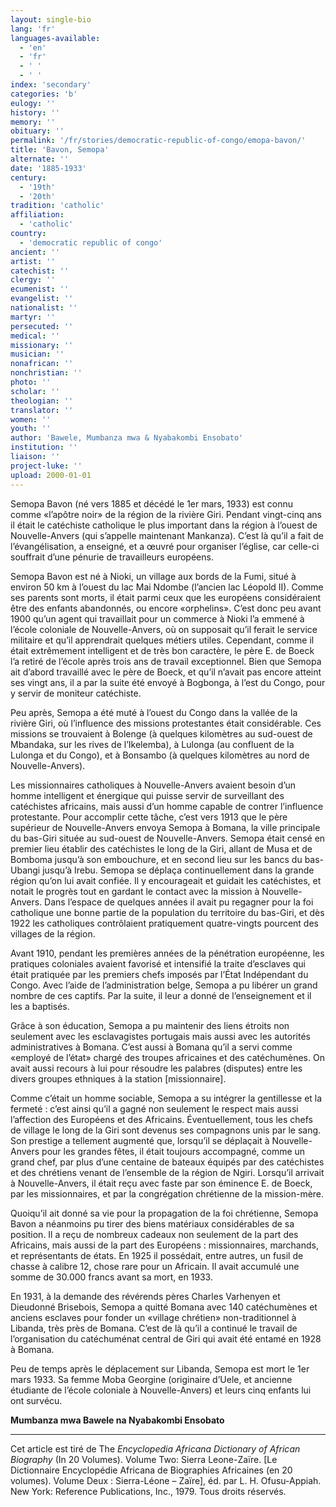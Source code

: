 ```yaml
---
layout: single-bio
lang: 'fr'
languages-available:
  - 'en'
  - 'fr'
  - ' '
  - ' '
index: 'secondary'
categories: 'b'
eulogy: ''
history: ''
memory: ''
obituary: ''
permalink: '/fr/stories/democratic-republic-of-congo/emopa-bavon/'
title: 'Bavon, Semopa'
alternate: ''
date: '1885-1933'
century:
  - '19th'
  - '20th'
tradition: 'catholic'
affiliation:
  - 'catholic'
country:
  - 'democratic republic of congo'
ancient: ''
artist: ''
catechist: ''
clergy: ''
ecumenist: ''
evangelist: ''
nationalist: ''
martyr: ''
persecuted: ''
medical: ''
missionary: ''
musician: ''
nonafrican: ''
nonchristian: ''
photo: ''
scholar: ''
theologian: ''
translator: ''
women: ''
youth: ''
author: 'Bawele, Mumbanza mwa & Nyabakombi Ensobato'
institution: ''
liaison: ''
project-luke: ''
upload: 2000-01-01
---
```



Semopa Bavon (n&eacute; vers 1885 et d&eacute;c&eacute;d&eacute; le 1er mars, 1933) est connu comme &laquo;l&rsquo;ap&ocirc;tre noir&raquo; de la r&eacute;gion de la rivi&egrave;re Giri. Pendant vingt-cinq ans il &eacute;tait le cat&eacute;chiste catholique le plus important dans la r&eacute;gion &agrave; l&rsquo;ouest de Nouvelle-Anvers (qui s&rsquo;appelle maintenant Mankanza). C&rsquo;est l&agrave; qu&rsquo;il a fait de l&rsquo;&eacute;vang&eacute;lisation, a enseign&eacute;, et a &oelig;uvr&eacute; pour organiser l&rsquo;&eacute;glise, car celle-ci souffrait d&rsquo;une p&eacute;nurie de travailleurs europ&eacute;ens.

Semopa Bavon est n&eacute; &agrave; Nioki, un village aux bords de la Fumi, situ&eacute; &agrave; environ 50 km &agrave; l&rsquo;ouest du lac Mai Ndombe (l&rsquo;ancien lac L&eacute;opold II). Comme ses parents sont morts, il &eacute;tait parmi ceux que les europ&eacute;ens consid&eacute;raient &ecirc;tre des enfants abandonn&eacute;s, ou encore &laquo;orphelins&raquo;. C&rsquo;est donc peu avant 1900 qu&rsquo;un agent qui travaillait pour un commerce &agrave; Nioki l&rsquo;a emmen&eacute; &agrave; l&rsquo;&eacute;cole coloniale de Nouvelle-Anvers, o&ugrave; on supposait qu&rsquo;il ferait le service militaire et qu&rsquo;il apprendrait quelques m&eacute;tiers utiles. Cependant, comme il &eacute;tait extr&ecirc;mement intelligent et de tr&egrave;s bon caract&egrave;re, le p&egrave;re E. de Boeck l&rsquo;a retir&eacute; de l&rsquo;&eacute;cole apr&egrave;s trois ans de travail exceptionnel. Bien que Semopa ait d&rsquo;abord travaill&eacute; avec le p&egrave;re de Boeck, et qu&rsquo;il n&rsquo;avait pas encore atteint ses vingt ans, il a par la suite &eacute;t&eacute; envoy&eacute; &agrave; Bogbonga, &agrave; l&rsquo;est du Congo, pour y servir de moniteur cat&eacute;chiste.

Peu apr&egrave;s, Semopa a &eacute;t&eacute; mut&eacute; &agrave; l&rsquo;ouest du Congo dans la vall&eacute;e de la rivi&egrave;re Giri, o&ugrave; l&rsquo;influence des missions protestantes &eacute;tait consid&eacute;rable. Ces missions se trouvaient &agrave; Bolenge (&agrave; quelques kilom&egrave;tres au sud-ouest de Mbandaka, sur les rives de l&rsquo;Ikelemba), &agrave; Lulonga (au confluent de la Lulonga et du Congo), et &agrave; Bonsambo (&agrave; quelques kilom&egrave;tres au nord de Nouvelle-Anvers).

Les missionnaires catholiques &agrave; Nouvelle-Anvers avaient besoin d&rsquo;un homme intelligent et &eacute;nergique qui puisse servir de surveillant des cat&eacute;chistes africains, mais aussi d&rsquo;un homme capable de contrer l&rsquo;influence protestante. Pour accomplir cette t&acirc;che, c&rsquo;est vers 1913 que le p&egrave;re sup&eacute;rieur de Nouvelle-Anvers envoya Semopa &agrave; Bomana, la ville principale du bas-Giri situ&eacute;e au sud-ouest de Nouvelle-Anvers. Semopa &eacute;tait cens&eacute; en premier lieu &eacute;tablir des cat&eacute;chistes le long de la Giri, allant de Musa et de Bomboma jusqu&rsquo;&agrave; son embouchure, et en second lieu sur les bancs du bas-Ubangi jusqu&rsquo;&agrave; Irebu. Semopa se d&eacute;pla&ccedil;a continuellement dans la grande r&eacute;gion qu&rsquo;on lui avait confi&eacute;e. Il y encourageait et guidait les cat&eacute;chistes, et notait le progr&egrave;s tout en gardant le contact avec la mission &agrave; Nouvelle-Anvers. Dans l&rsquo;espace de quelques ann&eacute;es il avait pu regagner pour la foi catholique une bonne partie de la population du territoire du bas-Giri, et d&egrave;s 1922 les catholiques contr&ocirc;laient pratiquement quatre-vingts pourcent des villages de la r&eacute;gion.

Avant 1910, pendant les premi&egrave;res ann&eacute;es de la p&eacute;n&eacute;tration europ&eacute;enne, les pratiques coloniales avaient favoris&eacute; et intensifi&eacute; la traite d&rsquo;esclaves qui &eacute;tait pratiqu&eacute;e par les premiers chefs impos&eacute;s par l&rsquo;&Eacute;tat Ind&eacute;pendant du Congo. Avec l&rsquo;aide de l&rsquo;administration belge, Semopa a pu lib&eacute;rer un grand nombre de ces captifs. Par la suite, il leur a donn&eacute; de l&rsquo;enseignement et il les a baptis&eacute;s.

Gr&acirc;ce &agrave; son &eacute;ducation, Semopa a pu maintenir des liens &eacute;troits non seulement avec les esclavagistes portugais mais aussi avec les autorit&eacute;s administratives &agrave; Bomana. C&rsquo;est aussi &agrave; Bomana qu&rsquo;il a servi comme &laquo;employ&eacute; de l&rsquo;&eacute;tat&raquo; charg&eacute; des troupes africaines et des cat&eacute;chum&egrave;nes. On avait aussi recours &agrave; lui pour r&eacute;soudre les palabres (disputes) entre les divers groupes ethniques &agrave; la station [missionnaire].

Comme c&rsquo;&eacute;tait un homme sociable, Semopa a su int&eacute;grer la gentillesse et la fermet&eacute; : c&rsquo;est ainsi qu&rsquo;il a gagn&eacute; non seulement le respect mais aussi l&rsquo;affection des Europ&eacute;ens et des Africains. &Eacute;ventuellement, tous les chefs de village le long de la Giri sont devenus ses compagnons unis par le sang. Son prestige a tellement augment&eacute; que, lorsqu&rsquo;il se d&eacute;pla&ccedil;ait &agrave; Nouvelle-Anvers pour les grandes f&ecirc;tes, il &eacute;tait toujours accompagn&eacute;, comme un grand chef, par plus d&rsquo;une centaine de bateaux &eacute;quip&eacute;s par des cat&eacute;chistes et des chr&eacute;tiens venant de l&rsquo;ensemble de la r&eacute;gion de Ngiri. Lorsqu&rsquo;il arrivait &agrave; Nouvelle-Anvers, il &eacute;tait re&ccedil;u avec faste par son &eacute;minence E. de Boeck, par les missionnaires, et par la congr&eacute;gation chr&eacute;tienne de la mission-m&egrave;re.

Quoiqu&rsquo;il ait donn&eacute; sa vie pour la propagation de la foi chr&eacute;tienne, Semopa Bavon a n&eacute;anmoins pu tirer des biens mat&eacute;riaux consid&eacute;rables de sa position. Il a re&ccedil;u de nombreux cadeaux non seulement de la part des Africains, mais aussi de la part des Europ&eacute;ens : missionnaires,  marchands, et repr&eacute;sentants de &eacute;tats. En 1925 il poss&eacute;dait, entre autres, un fusil de chasse &agrave; calibre 12, chose rare pour un Africain. Il avait accumul&eacute; une somme de 30.000 francs avant sa mort, en 1933.

En 1931, &agrave; la demande des r&eacute;v&eacute;rends p&egrave;res Charles Varhenyen et Dieudonn&eacute; Brisebois, Semopa a quitt&eacute; Bomana avec 140 cat&eacute;chum&egrave;nes et anciens esclaves pour fonder un &laquo;village chr&eacute;tien&raquo; non-traditionnel &agrave; Libanda, tr&egrave;s pr&egrave;s de Bomana. C&rsquo;est de l&agrave; qu&rsquo;il a continu&eacute; le travail de l&rsquo;organisation du cat&eacute;chum&eacute;nat central de Giri qui avait &eacute;t&eacute; entam&eacute; en 1928 &agrave; Bomana.

Peu de temps apr&egrave;s le d&eacute;placement sur Libanda, Semopa est mort le 1er mars 1933. Sa femme Moba Georgine (originaire d&rsquo;Uele, et ancienne &eacute;tudiante de l&rsquo;&eacute;cole coloniale &agrave; Nouvelle-Anvers) et leurs cinq enfants lui ont surv&eacute;cu.

**Mumbanza mwa Bawele na Nyabakombi Ensobato**

---

Cet article est tir&eacute; de The *Encyclopedia Africana Dictionary of African Biography* (In 20 Volumes). Volume Two: Sierra Leone-Za&iuml;re. [Le Dictionnaire Encyclop&eacute;die Africana de Biographies Africaines (en 20 volumes). Volume Deux : Sierra-L&eacute;one &ndash; Za&iuml;re], &eacute;d. par L. H. Ofusu-Appiah. New York: Reference Publications, Inc., 1979. Tous droits r&eacute;serv&eacute;s.